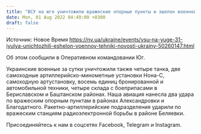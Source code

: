 ```yaml
---
title: "ВСУ на юге уничтожили вражеские опорные пункты и эшелон военной техники"
date: Mon, 01 Aug 2022 04:49:00 +0300
draft: false
---
```

Источник: Новое Время https://nv.ua/ukraine/events/vsu-na-yuge-31-iyulya-unichtozhili-eshelon-voennoy-tehniki-novosti-ukrainy-50260147.html


Об этом сообщили в Оперативном командовании Юг.

Украинские военные за сутки уничтожили также четыре танка, две самоходные артиллерийско-минометные установки Нона-С, самоходную артустановку, восемь единиц бронированной и автомобильной техники, четыре склада с боеприпасами в Бериславском и Баштанском районах. Наша авиация нанесла два удара по вражеским опорным пунктам в районах Александровки и Благодатного. Ракетно-артиллерийские подразделения ударили по вражеским станциям радиоэлектронной борьбы в районе Беляевки.

Присоединяйтесь к нам в соцсетях Facebook, Telegram и Instagram.
